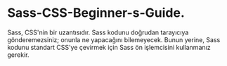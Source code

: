 <h1> Sass-CSS-Beginner-s-Guide.</h1>
<p>Sass, CSS'nin bir uzantısıdır. Sass kodunu doğrudan tarayıcıya gönderemezsiniz; onunla ne yapacağını bilemeyecek. Bunun yerine, Sass kodunu standart CSS'ye çevirmek için Sass ön işlemcisini kullanmanız gerekir.</p>
